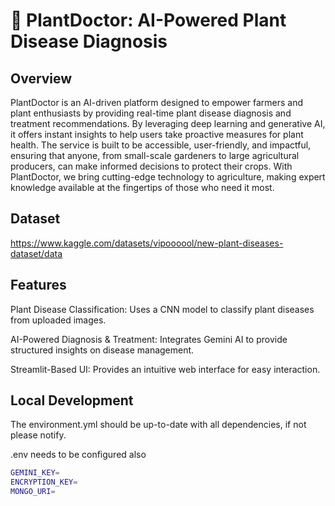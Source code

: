 # 🌱 PlantDoctor: AI-Powered Plant Disease Diagnosis

## Overview

PlantDoctor is an AI-driven platform designed to empower farmers and plant enthusiasts by providing real-time plant disease diagnosis and treatment recommendations. By leveraging deep learning and generative AI, it offers instant insights to help users take proactive measures for plant health. The service is built to be accessible, user-friendly, and impactful, ensuring that anyone, from small-scale gardeners to large agricultural producers, can make informed decisions to protect their crops. With PlantDoctor, we bring cutting-edge technology to agriculture, making expert knowledge available at the fingertips of those who need it most.

## Dataset

https://www.kaggle.com/datasets/vipoooool/new-plant-diseases-dataset/data

## Features

Plant Disease Classification: Uses a CNN model to classify plant diseases from uploaded images.

AI-Powered Diagnosis & Treatment: Integrates Gemini AI to provide structured insights on disease management.

Streamlit-Based UI: Provides an intuitive web interface for easy interaction.

## Local Development
The environment.yml should be up-to-date with all dependencies, if not please notify.

.env needs to be configured also
``` bash
GEMINI_KEY=
ENCRYPTION_KEY=
MONGO_URI=
```